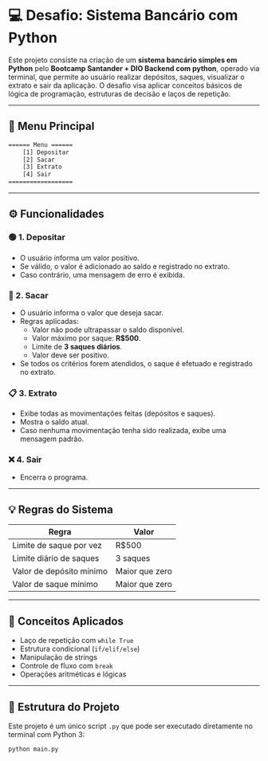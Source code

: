 # 💻 Desafio: Sistema Bancário com Python

Este projeto consiste na criação de um **sistema bancário simples em Python** pelo **Bootcamp Santander + DIO Backend com python**, operado via terminal, que permite ao usuário realizar depósitos, saques, visualizar o extrato e sair da aplicação. O desafio visa aplicar conceitos básicos de lógica de programação, estruturas de decisão e laços de repetição. 

---

## 🧾 Menu Principal

``` bash
====== Menu ======
    [1] Depositar
    [2] Sacar
    [3] Extrato
    [4] Sair
==================
```

---
## ⚙️ Funcionalidades

### 🟢 1. Depositar
- O usuário informa um valor positivo.
- Se válido, o valor é adicionado ao saldo e registrado no extrato.
- Caso contrário, uma mensagem de erro é exibida.

### 🔴 2. Sacar
- O usuário informa o valor que deseja sacar.
- Regras aplicadas:
  - Valor não pode ultrapassar o saldo disponível.
  - Valor máximo por saque: **R$500**.
  - Limite de **3 saques diários**.
  - Valor deve ser positivo.
- Se todos os critérios forem atendidos, o saque é efetuado e registrado no extrato.

### 📋 3. Extrato
- Exibe todas as movimentações feitas (depósitos e saques).
- Mostra o saldo atual.
- Caso nenhuma movimentação tenha sido realizada, exibe uma mensagem padrão.

### ❌ 4. Sair
- Encerra o programa.

---

## 💡 Regras do Sistema

| Regra                     | Valor                   |
|--------------------------|--------------------------|
| Limite de saque por vez  | R$500                    |
| Limite diário de saques  | 3 saques                 |
| Valor de depósito mínimo | Maior que zero           |
| Valor de saque mínimo    | Maior que zero           |

---

## 🧠 Conceitos Aplicados

- Laço de repetição com `while True`
- Estrutura condicional (`if/elif/else`)
- Manipulação de strings
- Controle de fluxo com `break`
- Operações aritméticas e lógicas

---

## 📁 Estrutura do Projeto

Este projeto é um único script `.py` que pode ser executado diretamente no terminal com Python 3:

```bash
python main.py
